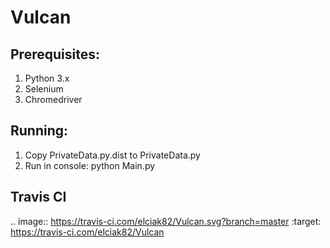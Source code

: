 # Vulcan
## Prerequisites:
1. Python 3.x
2. Selenium
3. Chromedriver

## Running:
1. Copy PrivateData.py.dist to PrivateData.py
2. Run in console: python Main.py

## Travis CI
   .. image:: https://travis-ci.com/elciak82/Vulcan.svg?branch=master
       :target: https://travis-ci.com/elciak82/Vulcan
